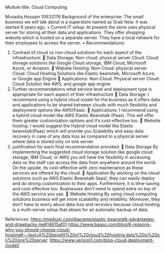 Module title: Cloud Computing	

 Musadiq Hussain
10633176
Background of the enterprise: The small business we will talk about is a superstore named as Grab Now. It was started 6 years ago.
•	Current IT setup:
 At present the store uses physical server for storing all their data and applications. They offer shopping website which is hosted on a separate server. They have a local network for their employees to access the server.
•	Recommendations:
1.	Contrast of cloud vs non-cloud solutions for each aspect of the infrastructure:
	Data Storage: 
Non-cloud: physical server
Cloud: Cloud storage solutions like Google Cloud storage, IBM Cloud, Microsoft Azure, or Amazon.
	Website Hosting:
Non-Cloud: physical server
 Cloud: Cloud Hosting Solutions like Elastic beanstalk, Microsoft Azure, or Google app Engine
	Applications: 
Non-Cloud: Physical server
Cloud: Cloud Solution like AWS, and google app engine
2.	Further recommendations what service level and deployment type is appropriate for each aspect of their infrastructure
	Data Storage:
 I recommend using a hybrid cloud model for the business as it offers data and applications to be shared between clouds with much flexibility and deployment options like AWS(Paas).
	Applications: 
I recommend using a hybrid cloud model like AWS Elastic Beanstalk (Paas). This will offer them greater customization options and it’s cost-effective too.
	Website hosting: 
I would suggest the Hybrid cloud model like Elastic beanstalk(Paas) which will provide you Scalability and easy data recovery in case of any data loss as compared to a physical server where data is stored only on one server. 
3.	justification for each final recommendation provided:
	Data Storage 
By implementing the suggested cloud storage solution like google cloud storage, IBM Cloud, or AWS you will have the flexibility in accessing data so the staff can access the data from anywhere around the world. On the upside, its cost-effective with zero maintenance as these services are offered by the cloud.
	Application 
By working on the cloud solutions such as AWS Elastic Beanstalk (Iaas), they can easily deploy and do strong customization to their apps. Furthermore, it is time-saving and cost-effective too. Businesses don’t need to spend extra on top of the AWS service you use.
	Website Hosting 
By using cloud computing solutions business will get more scalability and reliability. Moreover, they don’t have to worry about data loss and recovery because cloud hosting is a multi-server setup that allows for an automatic backup of data.








References:
https://medium.com/@acamp/elastic-beanstalk-advantages-and-drawbacks-be814615af01
https://www.baass.com/blog/6-reasons-why-you-should-choose-cloud-hosting#:~:text=A%20benefit%20of%20cloud%20hosting,data%20is%20on%20one%20server.
https://www.version1.com/blog-cloud-deployment-model/



